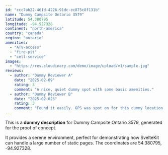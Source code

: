 ```yaml
---
id: "ccc7ab22-461d-4226-91dc-ec875c8f131b"
name: "Dummy Campsite Ontario 3579"
latitude: 54.380795
longitude: -94.927328
continent: "north-america"
country: "canada"
region: "ontario"
amenities:
  - "ATV-access"
  - "fire-pit"
  - "cell-service"
images:
  - "https://res.cloudinary.com/demo/image/upload/v1/sample.jpg"
reviews:
  - author: "Dummy Reviewer A"
    date: "2025-02-09"
    rating: 3
    comment: "A nice, quiet dummy spot with some basic amenities."
  - author: "Dummy Reviewer B"
    date: "2025-02-023"
    rating: 3
    comment: "Found it easily. GPS was spot on for this dummy location."
---
```


This is a **dummy description** for Dummy Campsite Ontario 3579, generated for the proof of concept.

It provides a serene environment, perfect for demonstrating how SvelteKit can handle a large number of static pages. The coordinates are 54.380795, -94.927328.
